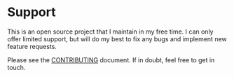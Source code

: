 # Support

This is an open source project that I maintain in my free time. I can only offer limited support, but will do my best to fix any bugs and implement new feature requests.

Please see the [CONTRIBUTING](CONTRIBUTING.md) document. If in doubt, feel free to get in touch.
